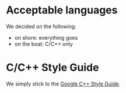 # Acceptable languages #

We decided on the following:

  * on shore: everything goes
  * on the boat: C/C++ only

# C/C++ Style Guide #

We simply stick to the [Google C++ Style Guide](http://google-styleguide.googlecode.com/svn/trunk/cppguide.xml).